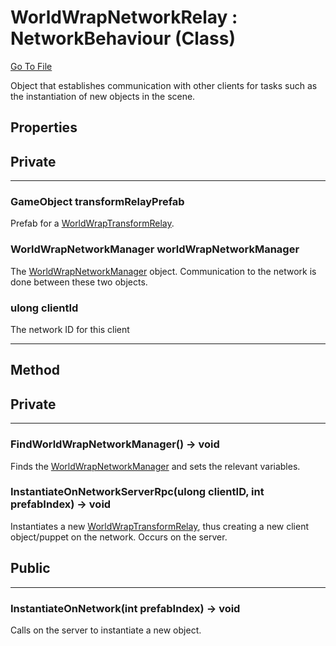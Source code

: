 # WorldWrapNetworkRelay : NetworkBehaviour (Class)

[Go To File](https://github.com/MLivanos/WorldWrap/blob/main/WorldWrap/Assets/Scripts/WorldWrap/Multiplayer/WorldWrapNetworkRelay.cs)

Object that establishes communication with other clients for tasks such as the instantiation of new objects in the scene. 

## **Properties**

## Private

___

### **GameObject transformRelayPrefab**

Prefab for a [WorldWrapTransformRelay](https://github.com/MLivanos/WorldWrap/blob/main/API/Multiplayer/WorldWrapNetworkRelay.md).

### **WorldWrapNetworkManager worldWrapNetworkManager**

The [WorldWrapNetworkManager](https://github.com/MLivanos/WorldWrap/blob/main/API/Multiplayer/WorldWrapNetworkManager.md) object. Communication to the network is done between these two objects.

### **ulong clientId**

The network ID for this client
___

## **Method**

## Private

___

### **FindWorldWrapNetworkManager() -> void**

Finds the [WorldWrapNetworkManager](https://github.com/MLivanos/WorldWrap/blob/main/API/Multiplayer/WorldWrapNetworkManager.md) and sets the relevant variables.

### **InstantiateOnNetworkServerRpc(ulong clientID, int prefabIndex) -> void**

Instantiates a new [WorldWrapTransformRelay](https://github.com/MLivanos/WorldWrap/blob/main/API/Multiplayer/WorldWrapTransformRelay.md), thus creating a new client object/puppet on the network. Occurs on the server.

## Public

___

### **InstantiateOnNetwork(int prefabIndex) -> void**

Calls on the server to instantiate a new object.

